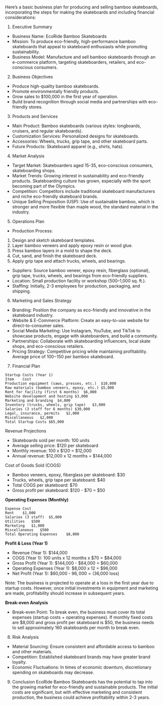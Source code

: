 


Here’s a basic business plan for producing and selling bamboo skateboards, incorporating the steps for making the skateboards and including financial considerations:

1. Executive Summary
- Business Name: EcoRide Bamboo Skateboards
- Mission: To produce eco-friendly, high-performance bamboo skateboards that appeal to skateboard enthusiasts while promoting sustainability.
- Business Model: Manufacture and sell bamboo skateboards through an e-commerce platform, targeting skateboarders, retailers, and eco-conscious consumers.
2. Business Objectives
- Produce high-quality bamboo skateboards.
- Promote environmentally friendly products.
- Grow sales to $100,000 in the first year of operation.
- Build brand recognition through social media and partnerships with eco-friendly stores.
3. Products and Services
- Main Product: Bamboo skateboards (various styles: longboards, cruisers, and regular skateboards).
- Customization Services: Personalized designs for skateboards.
- Accessories: Wheels, trucks, grip tape, and other skateboard parts.
- Future Products: Skateboard apparel (e.g., shirts, hats).
4. Market Analysis
- Target Market: Skateboarders aged 15-35, eco-conscious consumers, skateboarding shops.
- Market Trends: Growing interest in sustainability and eco-friendly products. Skateboarding culture has grown, especially with the sport becoming part of the Olympics.
- Competition: Competitors include traditional skateboard manufacturers and niche eco-friendly skateboard brands.
- Unique Selling Proposition (USP): Use of sustainable bamboo, which is stronger and more flexible than maple wood, the standard material in the industry.
5. Operations Plan
- Production Process:
1. Design and sketch skateboard templates.
2. Layer bamboo veneers and apply epoxy resin or wood glue.
3. Press bamboo layers in a mold to shape the deck.
4. Cut, sand, and finish the skateboard deck.
5. Apply grip tape and attach trucks, wheels, and bearings.
- Suppliers: Source bamboo veneer, epoxy resin, fiberglass (optional), grip tape, trucks, wheels, and bearings from eco-friendly suppliers.
- Location: Small production facility or workshop (500–1,000 sq. ft.).
- Staffing: Initially, 2-3 employees for production, packaging, and shipping.
6. Marketing and Sales Strategy
- Branding: Position the company as eco-friendly and innovative in the skateboard industry.
- Website & E-Commerce Platform: Create an easy-to-use website for direct-to-consumer sales.
- Social Media Marketing: Use Instagram, YouTube, and TikTok to showcase products, engage with skateboarders, and build a community.
- Partnerships: Collaborate with skateboarding influencers, local skate shops, and eco-conscious retailers.
- Pricing Strategy: Competitive pricing while maintaining profitability. Average price of $100-$150 per bamboo skateboard.
7. Financial Plan
```
Startup Costs (Year 1)
Item	Cost
Production equipment (saws, presses, etc.)	$10,000
Raw materials (bamboo veneers, epoxy, etc.)	$5,000
Rent for facility (first 6 months)	$6,000
Website development and hosting	$3,000
Marketing and branding	$4,000
Inventory (trucks, wheels, grip tape)	$3,000
Salaries (3 staff for 6 months)	$30,000
Legal, insurance, permits	$2,000
Miscellaneous	$2,000
Total Startup Costs	$65,000
```
Revenue Projections

- Skateboards sold per month: 100 units
- Average selling price: $120 per skateboard
- Monthly revenue: 100 x $120 = $12,000
- Annual revenue: $12,000 x 12 months = $144,000

Cost of Goods Sold (COGS)

- Bamboo veneers, epoxy, fiberglass per skateboard: $30
- Trucks, wheels, grip tape per skateboard: $40
- Total COGS per skateboard: $70
- Gross profit per skateboard: $120 - $70 = $50

**Operating Expenses (Monthly)**

```
Expense	Cost
Rent	$1,000
Salaries (3 staff)	$5,000
Utilities	$500
Marketing	$1,000
Miscellaneous	$500
Total Operating Expenses	$8,000
```
**Profit & Loss (Year 1)**

- Revenue (Year 1): $144,000
- COGS (Year 1): 100 units x 12 months x $70 = $84,000
- Gross Profit (Year 1): $144,000 - $84,000 = $60,000
- Operating Expenses (Year 1): $8,000 x 12 = $96,000
- Net Profit (Year 1): $60,000 - $96,000 = ($36,000 loss)

Note: The business is projected to operate at a loss in the first year due to startup costs. However, once initial investments in equipment and marketing are made, profitability should increase in subsequent years.

**Break-even Analysis**

- Break-even Point: To break even, the business must cover its total expenses (startup costs + operating expenses). If monthly fixed costs are $8,000 and gross profit per skateboard is $50, the business needs to sell approximately 160 skateboards per month to break even.

8. Risk Analysis

- Material Sourcing: Ensure consistent and affordable access to bamboo and other materials.
- Competition: Established skateboard brands may have greater brand loyalty.
- Economic Fluctuations: In times of economic downturn, discretionary spending on skateboards may decrease.

9. Conclusion
EcoRide Bamboo Skateboards has the potential to tap into the growing market for eco-friendly and sustainable products. The initial costs are significant, but with effective marketing and consistent production, the business could achieve profitability within 2-3 years.

